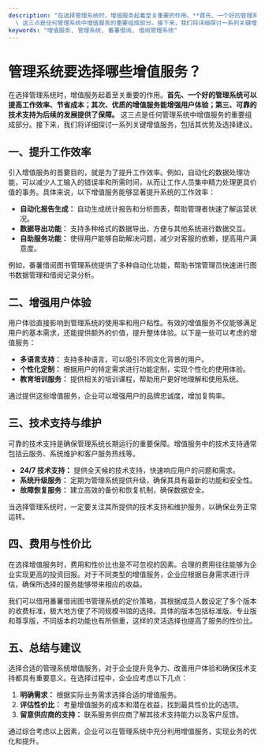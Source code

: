 ```yaml
---
description: "在选择管理系统时，增值服务起着至关重要的作用。**首先、一个好的管理系统可以提高工作效率、节省成本；其次、优质的增值服务能增强用户体验；第三、可靠的技术支持为后续的发展提供了保障。**\
  \ 这三点是任何管理系统中增值服务的重要组成部分。接下来，我们将详细探讨一系列关键增值服务，包括其优势及选择建议。"
keywords: "增值服务, 管理系统, 番薯借阅, 借阅管理系统"
---
```

# 管理系统要选择哪些增值服务？

在选择管理系统时，增值服务起着至关重要的作用。**首先、一个好的管理系统可以提高工作效率、节省成本；其次、优质的增值服务能增强用户体验；第三、可靠的技术支持为后续的发展提供了保障。** 这三点是任何管理系统中增值服务的重要组成部分。接下来，我们将详细探讨一系列关键增值服务，包括其优势及选择建议。

## 一、提升工作效率

引入增值服务的首要目的，就是为了提升工作效率。例如，自动化的数据处理功能，可以减少人工输入的错误率和所需时间，从而让工作人员集中精力处理更具价值的事务。具体来说，以下增值服务能够显著提升系统的工作效率：

- **自动化报告生成：** 自动生成统计报告和分析图表，帮助管理者快速了解运营状况。
- **数据导出功能：** 支持多种格式的数据导出，方便与其他系统进行数据交互。
- **自助服务功能：** 使得用户能够自助解决问题，减少对客服的依赖，提高用户满意度。

例如，番薯借阅图书管理系统提供了多种自动化功能，帮助书馆管理员快速进行图书数据管理和借阅记录分析。

## 二、增强用户体验

用户体验直接影响到管理系统的使用率和用户粘性。有效的增值服务不仅能够满足用户的基本需求，还能提供额外的价值，提升整体体验。以下是一些可以考虑的增值服务：

- **多语言支持：** 支持多种语言，可以吸引不同文化背景的用户。
- **个性化定制：** 根据用户的特定需求进行功能定制，实现个性化的使用体验。
- **教育培训服务：** 提供相关的培训课程，帮助用户更好地理解和使用系统。

通过提供这些增值服务，企业可以增强用户的品牌忠诚度，增加复购率。

## 三、技术支持与维护

可靠的技术支持是确保管理系统长期运行的重要保障。增值服务中的技术支持通常包括云服务、系统维护和客户服务热线等。

- **24/7 技术支持：** 提供全天候的技术支持，快速响应用户的问题和需求。
- **系统升级服务：** 定期为管理系统提供升级，确保其具有最新的功能和安全性。
- **故障恢复服务：** 建立高效的备份和恢复机制，确保数据安全。

当选择管理系统时，一定要关注其所提供的技术支持和维护服务，以确保业务正常运转。

## 四、费用与性价比

在选择增值服务时，费用和性价比也是不可忽视的因素。合理的费用往往能够为企业实现更高的投资回报。对于不同类型的增值服务，企业应根据自身需求进行评估，确保所选择的服务能够带来相应的收益。

我们可以借用番薯借阅图书管理系统的定价策略，其根据成员人数设定了多个版本的收费标准，极大地方便了不同规模书馆的选择。具体的版本包括标准版、专业版和尊享版，不同版本的功能也有所侧重，这样的灵活选择也提高了服务的性价比。

## 五、总结与建议

选择合适的管理系统增值服务，对于企业提升竞争力、改善用户体验和确保技术支持都具有重要意义。在选择过程中，企业应考虑以下几点：

1. **明确需求：** 根据实际业务需求选择合适的增值服务。
2. **评估性价比：** 考量增值服务的成本和潜在收益，找到最具性价比的选项。
3. **留意供应商的支持：** 联系服务供应商了解其技术支持能力以及客户反馈。

通过综合考虑以上因素，企业可以在管理系统中充分利用增值服务，实现业务的优化和提升。
